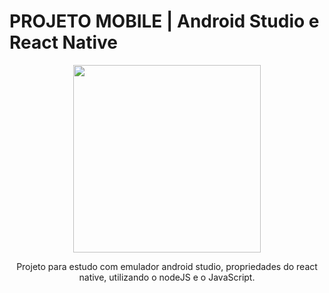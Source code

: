 # PROJETO MOBILE | Android Studio e React Native

<div align="center">
<img src="https://user-images.githubusercontent.com/81887835/172474396-f28ca7fa-95b2-4a09-908f-9d51437babd9.png" width="300px"/>
  </div>
  
  <p align="center">
  Projeto para estudo com emulador android studio, propriedades do react native, utilizando o nodeJS e o JavaScript.
  </p>


